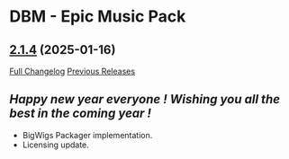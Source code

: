 # DBM - Epic Music Pack

## [2.1.4](https://github.com/ZelionGG/DBM-EpicMusicPack/tree/v2.1.4) (2025-01-16)

[Full Changelog](https://github.com/ZelionGG/DBM-EpicMusicPack/compare/v2.1.3...v2.1.4) [Previous Releases](https://github.com/ZelionGG/DBM-EpicMusicPack/releases)

## _Happy new year everyone ! Wishing you all the best in the coming year !_

- BigWigs Packager implementation.
- Licensing update.